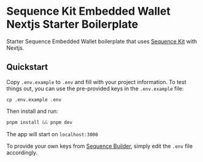 # Sequence Kit Embedded Wallet Nextjs Starter Boilerplate
Starter Sequence Embedded Wallet boilerplate that uses [Sequence Kit](https://github.com/0xsequence/kit) with Nextjs.

## Quickstart
Copy `.env.example` to `.env` and fill with your project information. To test things out, you can use the pre-provided keys in the `.env.example` file:

```
cp .env.example .env
```

Then install and run:

```js
pnpm install && pnpm dev
```

The app will start on `localhost:3000`

To provide your own keys from [Sequence Builder](https://sequence.build/), simply edit the `.env` file accordingly.
